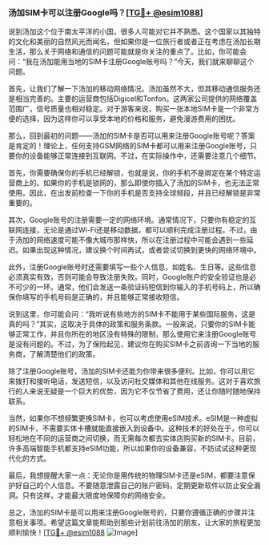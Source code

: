 ### 汤加SIM卡可以注册Google吗？[[TG💪+ @esim1088](https://t.me/s/esim1088)]

说到汤加这个位于南太平洋的小国，很多人可能对它并不熟悉。这个国家以其独特的文化和美丽的自然风光而闻名，但如果你是一位旅行者或者正在考虑在汤加长期生活，那么关于网络和通信的问题可能就是你关注的重点了。比如，你可能会问：“我在汤加能用当地的SIM卡注册Google账号吗？”今天，我们就来聊聊这个问题。

首先，让我们了解一下汤加的移动网络情况。汤加虽然不大，但其移动通信服务还是相当完善的。主要的运营商包括Digicel和Tonfon。这两家公司提供的网络覆盖范围广，信号质量也相对稳定。对于游客来说，购买一张本地SIM卡是一个非常方便的选择，因为这样你可以享受本地的价格和服务，避免漫游费用的困扰。

那么，回到最初的问题——汤加的SIM卡是否可以用来注册Google账号呢？答案是肯定的！理论上，任何支持GSM网络的SIM卡都可以用来注册Google账号，只要你的设备能够正常连接到互联网。不过，在实际操作中，还需要注意几个细节。

首先，你需要确保你的手机已经解锁，也就是说，你的手机不是绑定在某个特定运营商上的。如果你的手机是锁网的，那么即使你插入了汤加的SIM卡，也无法正常使用。因此，在出发前检查一下你的手机是否支持全球频段，并且已经解锁是非常重要的。

其次，Google账号的注册需要一定的网络环境。通常情况下，只要你有稳定的互联网连接，无论是通过Wi-Fi还是移动数据，都可以顺利完成注册过程。不过，由于汤加的网络速度可能不像大城市那样快，所以在注册过程中可能会遇到一些延迟。如果出现这种情况，建议换个时间再试，或者尝试切换到更快的网络环境中。

此外，注册Google账号时还需要填写一些个人信息，如姓名、生日等。这些信息必须真实有效，否则可能会导致注册失败。同时，Google账户的安全验证也是必不可少的一环。通常，他们会发送一条验证码短信到你输入的手机号码上，所以确保你填写的手机号码是正确的，并且能够正常接收短信。

说到这里，你可能会问：“我听说有些地方的SIM卡不能用于某些国际服务，这是真的吗？”其实，这取决于具体的政策和服务条款。一般来说，只要你的SIM卡能够正常工作，并且你所在的地区没有特殊的限制，那么使用它来注册Google账号是没有问题的。不过，为了保险起见，建议你在购买SIM卡之前咨询一下当地的服务商，了解清楚他们的政策。

除了注册Google账号，汤加的SIM卡还能为你带来很多便利。比如，你可以用它来拨打和接听电话，发送短信，以及访问社交媒体和其他在线服务。这对于喜欢旅行的人来说无疑是一个巨大的优势，因为它不仅节省了费用，还让你随时随地保持联系。

当然，如果你不想频繁更换SIM卡，也可以考虑使用eSIM技术。eSIM是一种虚拟的SIM卡，不需要实体卡槽就能直接嵌入到设备中。这种技术的好处在于，你可以轻松地在不同的运营商之间切换，而无需每次都去实体店购买新的SIM卡。目前，许多高端智能手机都支持eSIM功能，所以如果你的设备兼容，不妨试试这种更现代化的方式。

最后，我想提醒大家一点：无论你是用传统的物理SIM卡还是eSIM，都要注意保护好自己的个人信息。不要随意泄露自己的账户密码，定期更新软件以防止安全漏洞。只有这样，才能最大限度地保障你的网络安全。

总之，汤加的SIM卡是可以用来注册Google账号的，只要你遵循正确的步骤并注意相关事项。希望这篇文章能帮助到那些计划前往汤加的朋友，让大家的旅程更加顺利愉快！[[TG💪+ @esim1088](https://t.me/s/esim1088) ![Image](https://i.postimg.cc/4NQfJmqS/Snipaste-2025-05-13-00-14-12.png)]